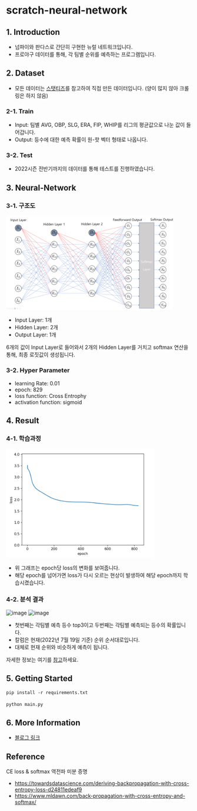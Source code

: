 # scratch-neural-network
## 1. Introduction
- 넘파이와 판다스로 간단히 구현한 뉴럴 네트워크입니다.
- 프로야구 데이터를 통해, 각 팀별 순위를 예측하는 프로그램입니다.

## 2. Dataset
- 모든 데이터는 [스탯티즈](http://www.statiz.co.kr/)를 참고하여 직접 만든 데이터입니다. (양이 많지 않아 크롤링은 하지 않음)

### 2-1. Train
- Input: 팀별 AVG, OBP, SLG, ERA, FIP, WHIP를 리그의 평균값으로 나눈 값이 들어갑니다.
- Output: 등수에 대한 예측 확률이 원-핫 벡터 형태로 나옵니다.
### 3-2. Test
- 2022시즌 전반기까지의 데이터를 통해 테스트를 진행하였습니다.

## 3. Neural-Network
### 3-1. 구조도
<img src="assets/architecture.png" width=90%>

- Input Layer: 1개
- Hidden Layer: 2개
- Output Layer: 1개
  
6개의 값이 Input Layer로 들어와서 2개의 Hidden Layer를 거치고 softmax 연산을 통해, 최종 로짓값이 생성됩니다.


### 3-2. Hyper Parameter
- learning Rate: 0.01
- epoch: 829
- loss function: Cross Entrophy
- activation function: sigmoid

## 4. Result
### 4-1. 학습과정
<img src="assets/loss_graph_1.PNG" width=80%>

- 위 그래프는 epoch당 loss의 변화를 보여줍니다.
- 해당 epoch를 넘어가면 loss가 다시 오르는 현상이 발생하여 해당 epoch까지 학습시켰습니다.

### 4-2. 분석 결과

![image](https://user-images.githubusercontent.com/48538655/179630195-004697f8-3167-4130-b9d1-0d9ed5d623a5.png)
![image](https://user-images.githubusercontent.com/48538655/179630227-9c3f0980-88cf-4848-8c09-e8268b6710bc.png)

- 첫번째는 각팀별 예측 등수 top3이고 두번째는 각팀별 예측되는 등수의 확률입니다.
- 칼럼은 현재(2022년 7월 19일 기준) 순위 순서대로입니다.
- 대체로 현재 순위와 비슷하게 예측이 됩니다.

자세한 정보는 여기를 [참고](./analysis.ipynb)하세요.

## 5. Getting Started
```
pip install -r requirements.txt

python main.py
```

## 6. More Information
- [블로그 링크](https://lottegiantsv3.tistory.com/108)

## Reference
CE loss & softmax 역전파 미분 증명
- https://towardsdatascience.com/deriving-backpropagation-with-cross-entropy-loss-d24811edeaf9
- https://www.mldawn.com/back-propagation-with-cross-entropy-and-softmax/

